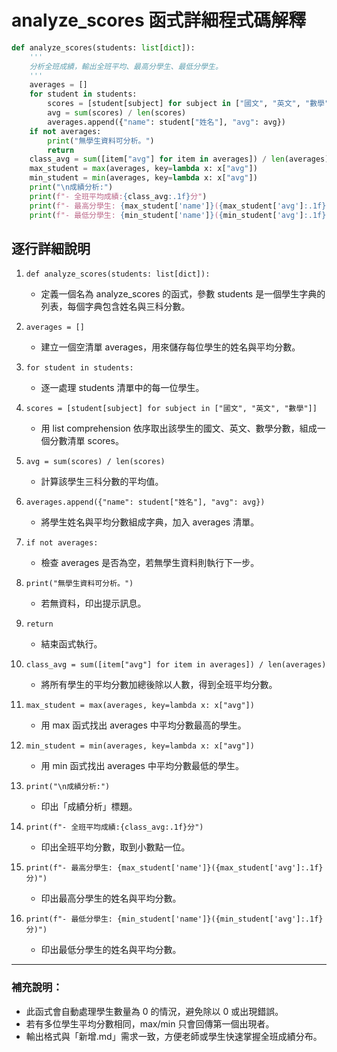 # analyze_scores 函式詳細程式碼解釋

```python
def analyze_scores(students: list[dict]):
    '''
    分析全班成績，輸出全班平均、最高分學生、最低分學生。
    '''
    averages = []
    for student in students:
        scores = [student[subject] for subject in ["國文", "英文", "數學"]]
        avg = sum(scores) / len(scores)
        averages.append({"name": student["姓名"], "avg": avg})
    if not averages:
        print("無學生資料可分析。")
        return
    class_avg = sum([item["avg"] for item in averages]) / len(averages)
    max_student = max(averages, key=lambda x: x["avg"])
    min_student = min(averages, key=lambda x: x["avg"])
    print("\n成績分析:")
    print(f"- 全班平均成績:{class_avg:.1f}分")
    print(f"- 最高分學生: {max_student['name']}({max_student['avg']:.1f}分)")
    print(f"- 最低分學生: {min_student['name']}({min_student['avg']:.1f}分)")
```

## 逐行詳細說明

1. `def analyze_scores(students: list[dict]):`
   - 定義一個名為 analyze_scores 的函式，參數 students 是一個學生字典的列表，每個字典包含姓名與三科分數。

2. `averages = []`
   - 建立一個空清單 averages，用來儲存每位學生的姓名與平均分數。

3. `for student in students:`
   - 逐一處理 students 清單中的每一位學生。

4. `scores = [student[subject] for subject in ["國文", "英文", "數學"]]`
   - 用 list comprehension 依序取出該學生的國文、英文、數學分數，組成一個分數清單 scores。

5. `avg = sum(scores) / len(scores)`
   - 計算該學生三科分數的平均值。

6. `averages.append({"name": student["姓名"], "avg": avg})`
   - 將學生姓名與平均分數組成字典，加入 averages 清單。

7. `if not averages:`
   - 檢查 averages 是否為空，若無學生資料則執行下一步。

8. `print("無學生資料可分析。")`
   - 若無資料，印出提示訊息。

9. `return`
   - 結束函式執行。

10. `class_avg = sum([item["avg"] for item in averages]) / len(averages)`
    - 將所有學生的平均分數加總後除以人數，得到全班平均分數。

11. `max_student = max(averages, key=lambda x: x["avg"])`
    - 用 max 函式找出 averages 中平均分數最高的學生。

12. `min_student = min(averages, key=lambda x: x["avg"])`
    - 用 min 函式找出 averages 中平均分數最低的學生。

13. `print("\n成績分析:")`
    - 印出「成績分析」標題。

14. `print(f"- 全班平均成績:{class_avg:.1f}分")`
    - 印出全班平均分數，取到小數點一位。

15. `print(f"- 最高分學生: {max_student['name']}({max_student['avg']:.1f}分)")`
    - 印出最高分學生的姓名與平均分數。

16. `print(f"- 最低分學生: {min_student['name']}({min_student['avg']:.1f}分)")`
    - 印出最低分學生的姓名與平均分數。

---

### 補充說明：
- 此函式會自動處理學生數量為 0 的情況，避免除以 0 或出現錯誤。
- 若有多位學生平均分數相同，max/min 只會回傳第一個出現者。
- 輸出格式與「新增.md」需求一致，方便老師或學生快速掌握全班成績分布。
